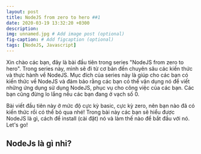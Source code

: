 ```yaml
---
layout: post
title: NodeJS from zero to hero ##1
date: 2020-03-19 13:32:20 +0300
description: 
img: unnamed.jpg # Add image post (optional)
fig-caption: # Add figcaption (optional)
tags: [NodeJS, Javascript]
---
```


Xin chào các bạn, đây là bài đầu tiên trong series "NodeJS from zero to hero". 
Trong series này, mình sẽ đi từ cơ bản đến chuyên sâu các kiến thức và thực hành về NodeJS. 
Mục đích của series này là giúp cho các bạn có kiến thức về NodeJS và đảm bảo rằng các bạn có thể vận dụng nó để viết những ứng dụng sử dụng NodeJS, phục vụ cho công việc của các bạn.
Các bạn cũng đừng lo lắng nếu các bạn đang ở vạch số 0.

Bài viết đầu tiên này ở mức độ cực kỳ basic, cực kỳ zero, nên bạn nào đã có kiến thức rồi có thể bỏ qua nhé!
Trong bài này các bạn sẽ hiểu được NodeJS là gì, cách để install (cài đặt) nó và làm thế nào để bắt đầu với nó. Let's go!

## NodeJs là gì nhỉ?
